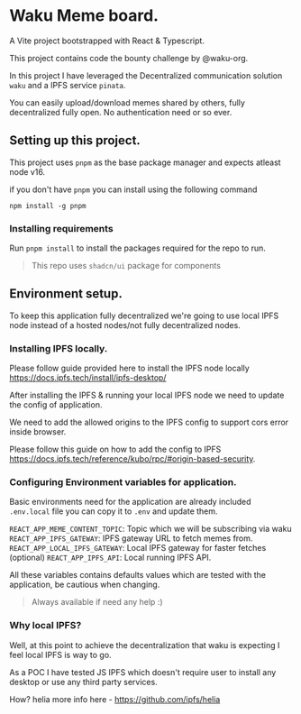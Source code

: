 # Waku Meme board.

A Vite project bootstrapped with React & Typescript.

This project contains code the bounty challenge by @waku-org.

In this project I have leveraged the Decentralized communication solution `waku` and a IPFS service `pinata`.

You can easily upload/download memes shared by others, fully decentralized fully open. No authentication need or so ever.

## Setting up this project.

This project uses `pnpm` as the base package manager and expects atleast node v16.

if you don't have `pnpm` you can install using the following command

```shell
npm install -g pnpm
```

### Installing requirements

Run `pnpm install` to install the packages required for the repo to run.

> This repo uses `shadcn/ui` package for components

## Environment setup.

To keep this application fully decentralized we're going to use local IPFS node instead of a hosted nodes/not fully decentralized nodes.

### Installing IPFS locally.

Please follow guide provided here to install the IPFS node locally https://docs.ipfs.tech/install/ipfs-desktop/

After installing the IPFS & running your local IPFS node we need to update the config of application.

We need to add the allowed origins to the IPFS config to support cors error inside browser.

Please follow this guide on how to add the config to IPFS https://docs.ipfs.tech/reference/kubo/rpc/#origin-based-security.

### Configuring Environment variables for application.

Basic environments need for the application are already included `.env.local` file you can copy it to `.env` and update them.

`REACT_APP_MEME_CONTENT_TOPIC`: Topic which we will be subscribing via waku
`REACT_APP_IPFS_GATEWAY`: IPFS gateway URL to fetch memes from.
`REACT_APP_LOCAL_IPFS_GATEWAY`: Local IPFS gateway for faster fetches (optional)
`REACT_APP_IPFS_API`: Local running IPFS API.

All these variables contains defaults values which are tested with the application, be cautious when changing.

> Always available if need any help :)

### Why local IPFS?

Well, at this point to achieve the decentralization that waku is expecting I feel local IPFS is way to go.

As a POC I have tested JS IPFS which doesn't require user to install any desktop or use any third party services.

How? helia more info here - https://github.com/ipfs/helia